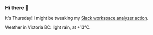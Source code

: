 ### Hi there :wave:

It's Thursday! I might be tweaking my [Slack workspace analyzer action](https://github.com/bewuethr/slack-analyzer).

Weather in Victoria BC: light rain, at +13°C.
